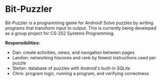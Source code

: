 Bit-Puzzler
===========

Bit-Puzzler is a programming game for Android! Solve puzzles by writing programs that transform input to output. This is currently being developed as a group project for CS-252 Systems Programming.

**Responsibilities:**
- Dan: create activities, views, and navigation between pages
- Landon: networking hiscores and rank by fewest instructions used per puzzle
- Stefan: database of puzzles with Android's built-in SQLite
- Chris: program logic, running a program, and verifying correctness
